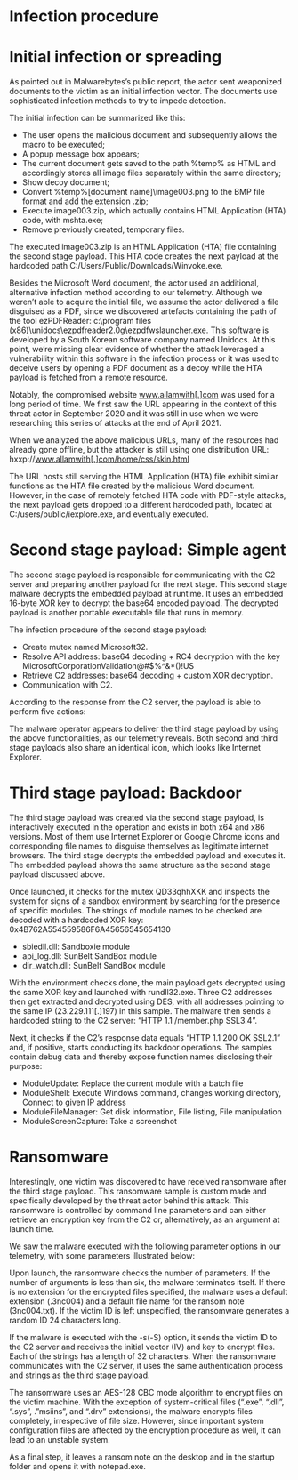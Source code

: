 # Infection procedure

# Initial infection or spreading

As pointed out in Malwarebytes’s public report, the actor sent weaponized documents to the victim as an initial infection vector. The documents use sophisticated infection methods to try to impede detection.

The initial infection can be summarized like this:
- The user opens the malicious document and subsequently allows the macro to be executed; 
- A popup message box appears; 
- The current document gets saved to the path %temp% as HTML and accordingly stores all image files separately within the same directory; 
- Show decoy document; 
- Convert %temp%[document name]\image003.png to the BMP file format and add the extension .zip; 
- Execute image003.zip, which actually contains HTML Application (HTA) code, with mshta.exe; 
- Remove previously created, temporary files.

The executed image003.zip is an HTML Application (HTA) file containing the second stage payload. This HTA code creates the next payload at the hardcoded path C:/Users/Public/Downloads/Winvoke.exe.

Besides the Microsoft Word document, the actor used an additional, alternative infection method according to our telemetry. Although we weren’t able to acquire the initial file, we assume the actor delivered a file disguised as a PDF, since we discovered artefacts containing the path of the tool ezPDFReader: c:\program files (x86)\unidocs\ezpdfreader2.0g\ezpdfwslauncher.exe. This software is developed by a South Korean software company named Unidocs. At this point, we’re missing clear evidence of whether the attack leveraged a vulnerability within this software in the infection process or it was used to deceive users by opening a PDF document as a decoy while the HTA payload is fetched from a remote resource.

Notably, the compromised website www.allamwith[.]com was used for a long period of time. We first saw the URL appearing in the context of this threat actor in September 2020 and it was still in use when we were researching this series of attacks at the end of April 2021.

When we analyzed the above malicious URLs, many of the resources had already gone offline, but the attacker is still using one distribution URL: hxxp://www.allamwith[.]com/home/css/skin.html

The URL hosts still serving the HTML Application (HTA) file exhibit similar functions as the HTA file created by the malicious Word document. However, in the case of remotely fetched HTA code with PDF-style attacks, the next payload gets dropped to a different hardcoded path, located at C:/users/public/iexplore.exe, and eventually executed.

# Second stage payload: Simple agent

The second stage payload is responsible for communicating with the C2 server and preparing another payload for the next stage. This second stage malware decrypts the embedded payload at runtime. It uses an embedded 16-byte XOR key to decrypt the base64 encoded payload. The decrypted payload is another portable executable file that runs in memory.

The infection procedure of the second stage payload:
- Create mutex named Microsoft32. 
- Resolve API address: base64 decoding + RC4 decryption with the key MicrosoftCorporationValidation@#$%^&*()!US 
- Retrieve C2 addresses: base64 decoding + custom XOR decryption. 
- Communication with C2.

According to the response from the C2 server, the payload is able to perform five actions:

The malware operator appears to deliver the third stage payload by using the above functionalities, as our telemetry reveals. Both second and third stage payloads also share an identical icon, which looks like Internet Explorer.

# Third stage payload: Backdoor

The third stage payload was created via the second stage payload, is interactively executed in the operation and exists in both x64 and x86 versions. Most of them use Internet Explorer or Google Chrome icons and corresponding file names to disguise themselves as legitimate internet browsers. The third stage decrypts the embedded payload and executes it. The embedded payload shows the same structure as the second stage payload discussed above.

Once launched, it checks for the mutex QD33qhhXKK and inspects the system for signs of a sandbox environment by searching for the presence of specific modules. The strings of module names to be checked are decoded with a hardcoded XOR key: 0x4B762A554559586F6A45656545654130
- sbiedll.dll: Sandboxie module
- api_log.dll: SunBelt SandBox module
- dir_watch.dll: SunBelt SandBox module

With the environment checks done, the main payload gets decrypted using the same XOR key and launched with rundll32.exe. Three C2 addresses then get extracted and decrypted using DES, with all addresses pointing to the same IP (23.229.111[.]197) in this sample. The malware then sends a hardcoded string to the C2 server: “HTTP 1.1 /member.php SSL3.4”.

Next, it checks if the C2’s response data equals “HTTP 1.1 200 OK SSL2.1” and, if positive, starts conducting its backdoor operations. The samples contain debug data and thereby expose function names disclosing their purpose:
- ModuleUpdate: Replace the current module with a batch file
- ModuleShell: Execute Windows command, changes working directory, Connect to given IP address
- ModuleFileManager: Get disk information, File listing, File manipulation
- ModuleScreenCapture: Take a screenshot

# Ransomware

Interestingly, one victim was discovered to have received ransomware after the third stage payload. This ransomware sample is custom made and specifically developed by the threat actor behind this attack. This ransomware is controlled by command line parameters and can either retrieve an encryption key from the C2 or, alternatively, as an argument at launch time.

We saw the malware executed with the following parameter options in our telemetry, with some parameters illustrated below: 

Upon launch, the ransomware checks the number of parameters. If the number of arguments is less than six, the malware terminates itself. If there is no extension for the encrypted files specified, the malware uses a default extension (.3nc004) and a default file name for the ransom note (3nc004.txt). If the victim ID is left unspecified, the ransomware generates a random ID 24 characters long.

If the malware is executed with the -s(-S) option, it sends the victim ID to the C2 server and receives the initial vector (IV) and key to encrypt files. Each of the strings has a length of 32 characters. When the ransomware communicates with the C2 server, it uses the same authentication process and strings as the third stage payload.

The ransomware uses an AES-128 CBC mode algorithm to encrypt files on the victim machine. With the exception of system-critical files (“.exe”, “.dll”, “.sys”, .”msiins”, and “.drv” extensions), the malware encrypts files completely, irrespective of file size. However, since important system configuration files are affected by the encryption procedure as well, it can lead to an unstable system.

As a final step, it leaves a ransom note on the desktop and in the startup folder and opens it with notepad.exe.
